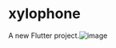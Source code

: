 # xylophone

A new Flutter project.![image](https://user-images.githubusercontent.com/64355174/143688954-70f8a421-b7a8-4c04-9dac-428faaa65167.png)
